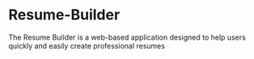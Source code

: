 # Resume-Builder
The Resume Builder is a web-based application designed to help users quickly and easily create professional resumes
